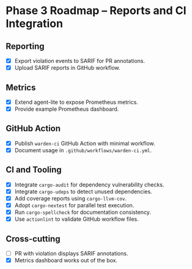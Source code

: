 # Phase 3 Roadmap – Reports and CI Integration

## Reporting
- [x] Export violation events to SARIF for PR annotations.
- [x] Upload SARIF reports in GitHub workflow.

## Metrics
- [x] Extend agent-lite to expose Prometheus metrics.
- [x] Provide example Prometheus dashboard.

## GitHub Action
- [x] Publish `warden-ci` GitHub Action with minimal workflow.
- [x] Document usage in `.github/workflows/warden-ci.yml`.

## CI and Tooling
 - [x] Integrate `cargo-audit` for dependency vulnerability checks.
 - [x] Integrate `cargo-udeps` to detect unused dependencies.
 - [x] Add coverage reports using `cargo-llvm-cov`.
 - [x] Adopt `cargo-nextest` for parallel test execution.
 - [x] Run `cargo-spellcheck` for documentation consistency.
 - [x] Use `actionlint` to validate GitHub workflow files.

## Cross-cutting
- [ ] PR with violation displays SARIF annotations.
- [x] Metrics dashboard works out of the box.
